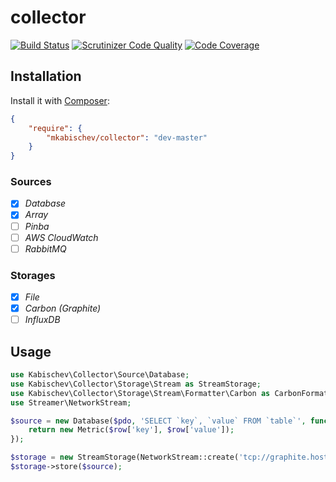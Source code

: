 # collector
[![Build Status](https://travis-ci.org/mkabischev/collector.svg?branch=master)](https://travis-ci.org/mkabischev/collector)
[![Scrutinizer Code Quality](https://scrutinizer-ci.com/g/mkabischev/collector/badges/quality-score.png?b=master)](https://scrutinizer-ci.com/g/mkabischev/collector/?branch=master)
[![Code Coverage](https://scrutinizer-ci.com/g/mkabischev/collector/badges/coverage.png?b=master)](https://scrutinizer-ci.com/g/mkabischev/collector/?branch=master)


## Installation

Install it with [Composer](https://getcomposer.org/):
```json
{
    "require": {
        "mkabischev/collector": "dev-master"
    }
}
```

### Sources
 - [x] _Database_
 - [x] _Array_
 - [ ] _Pinba_ 
 - [ ] _AWS CloudWatch_
 - [ ] _RabbitMQ_
 
### Storages
 - [x] _File_
 - [x] _Carbon (Graphite)_
 - [ ] _InfluxDB_
 
## Usage
```php
use Kabischev\Collector\Source\Database;
use Kabischev\Collector\Storage\Stream as StreamStorage;
use Kabischev\Collector\Storage\Stream\Formatter\Carbon as CarbonFormatter;
use Streamer\NetworkStream;

$source = new Database($pdo, 'SELECT `key`, `value` FROM `table`', function(array $row) {
    return new Metric($row['key'], $row['value']);
});

$storage = new StreamStorage(NetworkStream::create('tcp://graphite.host:2003'), new CarbonFormatter());
$storage->store($source);
```
